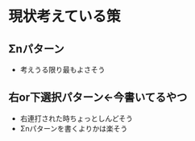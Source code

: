 # 現状考えている策

## Σnパターン

- 考えうる限り最もよさそう

## 右or下選択パターン<-今書いてるやつ

- 右連打された時ちょっとしんどそう
- Σnパターンを書くよりかは楽そう

## 